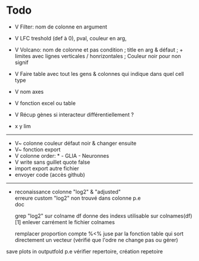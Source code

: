 # Todo
* V Filter: nom de colonne en argument
* V LFC treshold (def à 0), pval, couleur en arg,
* V Volcano: nom de colonne et pas condition ; title en arg & défaut ; + limites avec lignes verticales / honrizontales ; Couleur noir pour non signif
* V Faire table avec tout les gens & colonnes qui indique dans quel cell type
* V nom axes
* V fonction excel ou table 
* V Récup gènes si interacteur différentiellement ?

* x y lim

***
* V~ colonne couleur défaut noir & changer ensuite
* V~ fonction export
* V colonne order: * - GLIA - Neuronnes
* V write sans guillet quote false
* import export autre fichier
* envoyer code (accès github)



***
* reconaissance colonne "log2" & "adjusted"  
    erreure custom "log2" non trouvé dans colonne p.e  
    doc  

    grep "log2" sur colname df
        donne des indexs utilisable sur colnames(df)[1]
        enlever carrément le fichier colnames

    remplacer proportion compte %<% juse par la fonction table qui sort directement un vecteur
    (vérifié que l'odre ne change pas ou gérer)

save plots in outputfold p.e
    vérifier repertoire, création repetoire